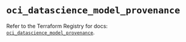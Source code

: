 # `oci_datascience_model_provenance`

Refer to the Terraform Registry for docs: [`oci_datascience_model_provenance`](https://registry.terraform.io/providers/hashicorp/oci/7.19.0/docs/resources/datascience_model_provenance).
